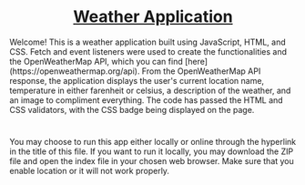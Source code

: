 # <h1 align="center">[Weather Application](https://lhwang01.github.io/weather-app/)</h1>

<p>
Welcome! This is a weather application built using JavaScript, HTML, and CSS. Fetch and event listeners were used to create the functionalities and the OpenWeatherMap API, which you can find [here](https://openweathermap.org/api). From the OpenWeatherMap API response, the application displays the user's current location name, temperature in either farenheit or celsius, a description of the weather, and an image to compliment everything. The code has passed the HTML and CSS validators, with the CSS badge being displayed on the page.
</p>

# <p>
You may choose to run this app either locally or online through the hyperlink in the title of this file. If you want to run it locally, you may download the ZIP file and open the index file in your chosen web browser. Make sure that you enable location or it will not work properly. 
</p>
